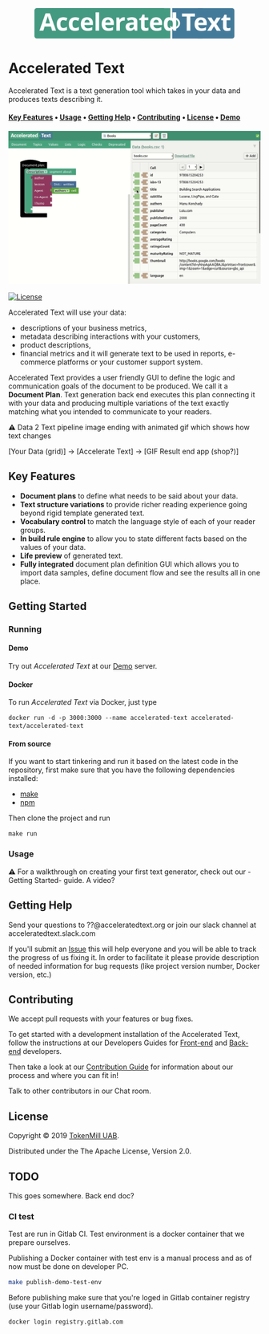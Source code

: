 <p align="center">
  <img alt="Accelerated Text" src="docs/assets/accelerated-text-logo.svg" width="400"/>
</p>

# Accelerated Text

Accelerated Text is a text generation tool which takes in your data and produces texts describing it.

#### [Key Features](#key-features) • [Usage](#usage) • [Getting Help](#getting-help) • [Contributing](#contributing) • [License](#license) • [Demo](http://demo.acceleratedtext.org/)

![Accelerated Text Preview](docs/assets/preview.gif)

[![License](https://img.shields.io/badge/License-Apache%202.0-blue.svg)](https://opensource.org/licenses/Apache-2.0)

Accelerated Text will use your data: 
* descriptions of your business metrics, 
* metadata describing interactions with your customers, 
* product descriptions, 
* financial metrics
and it will generate text to be used in reports, e-commerce platforms or your customer support system.

Accelerated Text provides a user friendly GUI to define the logic and communication goals of the document to be produced. We call it a **Document Plan**.  Text generation back end executes this plan connecting it with your data and producing multiple variations of the text exactly matching what you intended to communicate to your readers.


⚠ Data 2 Text pipeline image ending with animated gif which shows how text changes

[Your Data (grid)] -> [Accelerate Text] -> [GIF Result end app (shop?)]

## Key Features

* **Document plans** to define what needs to be said about your data.
* **Text structure variations** to provide richer reading experience going beyond rigid template generated text.
* **Vocabulary control** to match the language style of each of your reader groups.
* **In build rule engine** to allow you to state different facts based on the values of your data.
* **Life preview** of generated text.
* **Fully integrated** document plan definition GUI which allows you to import data samples, define document flow and see the results all in one place.


## Getting Started

### Running

#### Demo

Try out *Accelerated Text* at our [Demo](http://demo.acceleratedtext.org/) server.

#### Docker

To run *Accelerated Text* via Docker, just type

```
docker run -d -p 3000:3000 --name accelerated-text accelerated-text/accelerated-text
```

#### From source

If you want to start tinkering and run it based on the latest code in the repository, first make sure that you have the following dependencies installed:

* [make](https://www.gnu.org/software/make/)
* [npm](https://nodejs.org )

Then clone the project and run

```
make run
```

### Usage

⚠️ For a walkthrough on creating your first text generator, check out our -Getting Started- guide. A video?

## Getting Help

Send your questions to ??@acceleratedtext.org or join our slack channel at acceleratedtext.slack.com

If you'll submit an [Issue](github/issues) this will help everyone and you will be able to track the progress of us fixing it. In order to facilitate it please provide description of needed information for bug requests (like project version number, Docker version, etc.)


## Contributing

We accept pull requests with your features or bug fixes.

To get started with a development installation of the Accelerated Text, follow the instructions at our Developers Guides for [Front-end](front-end/README.md) and [Back-end](docs/README-back-end.md) developers.

Then take a look at our [Contribution Guide](docs/contributing.md) for information about our process and where you can fit in!

Talk to other contributors in our Chat room.

## License 

Copyright &copy; 2019 [TokenMill UAB](http://www.tokenmill.lt).

Distributed under the The Apache License, Version 2.0.


## TODO

This goes somewhere. Back end doc?

### CI test

Test are run in Gitlab CI. Test environment is a docker container that we prepare ourselves.

Publishing a Docker container with test env is a manual process and as of now must be done on developer PC.

```bash
make publish-demo-test-env
```

Before publishing make sure that you're loged in Gitlab container registry (use your Gitlab login username/password).

```bash
docker login registry.gitlab.com
```
